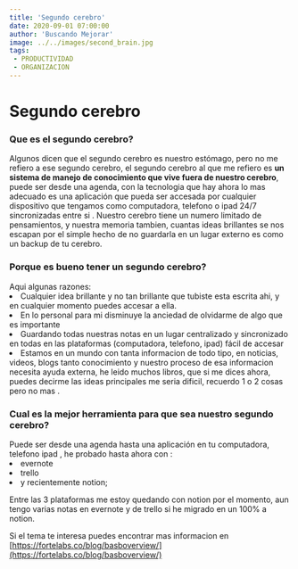 ```yaml
---
title: 'Segundo cerebro'
date: 2020-09-01 07:00:00
author: 'Buscando Mejorar'
image: ../../images/second_brain.jpg
tags:
 - PRODUCTIVIDAD
 - ORGANIZACION
---
```

# Segundo cerebro

<H3>Que es el segundo cerebro?</H3>

Algunos dicen que el segundo cerebro es nuestro estómago, pero no me refiero a ese segundo cerebro, el segundo cerebro al que me refiero es <b>un sistema de manejo de conocimiento que vive fuera de nuestro cerebro</b>, puede ser desde una agenda, con la tecnologia que hay ahora lo mas adecuado es una aplicación que pueda ser accesada por cualquier dispositivo que tengamos como computadora, telefono o ipad 24/7 sincronizadas entre si .
Nuestro cerebro tiene un numero limitado de pensamientos, y nuestra memoria tambien, cuantas ideas brillantes se nos escapan por el simple hecho de no guardarla en un lugar externo es como un backup de tu cerebro.

<H3>Porque es bueno tener un segundo cerebro? </h3>
Aqui algunas razones:
<li>Cualquier idea brillante y no tan brillante que tubiste esta escrita ahi, y en cualquier momento puedes accesar a ella.</li>
<li>En lo personal para mi disminuye la anciedad de olvidarme de algo que es importante </li>
<li>Guardando todas nuestras notas en un lugar centralizado y sincronizado en todas en las plataformas (computadora, telefono, ipad) fácil de accesar</li>
<li>Estamos en un mundo con tanta informacion de todo tipo, en noticias, videos, blogs tanto conocimiento y nuestro proceso de esa informacion necesita ayuda externa, he leido muchos libros, que si me dices ahora, puedes decirme las ideas principales me seria dificil, recuerdo 1 o 2 cosas pero no mas .</li>

<h3>Cual es la mejor herramienta para que sea nuestro segundo cerebro?</h3>
Puede ser desde una agenda hasta una aplicación en tu computadora, telefono ipad , he probado hasta ahora con :
<li> evernote 
<li> trello 
<li>y recientemente notion; 

Entre las 3 plataformas me estoy quedando con notion por el momento, aun tengo varias notas en evernote y de trello si he migrado en un 100% a notion.

Si el tema te interesa puedes encontrar mas informacion en [https://fortelabs.co/blog/basboverview/](https://fortelabs.co/blog/basboverview/)
